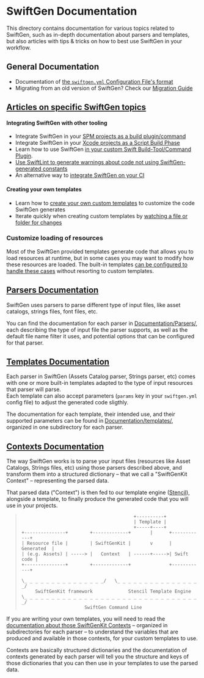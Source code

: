 # SwiftGen Documentation

This directory contains documentation for various topics related to SwiftGen, such as in-depth documentation about parsers and templates, but also articles with tips & tricks on how to best use SwiftGen in your workflow.

## General Documentation

* Documentation of [the `swiftgen.yml` Configuration File's format](ConfigFile.md)
* Migrating from an old version of SwiftGen? Check our [Migration Guide](MigrationGuide.md)

## [Articles on specific SwiftGen topics](Articles/)

#### Integrating SwiftGen with other tooling

* Integrate SwiftGen in your [SPM projects as a build plugin/command](https://github.com/SwiftGen/SwiftGenPlugin)
* Integrate SwiftGen in your [Xcode projects as a Script Build Phase](Articles/Xcode-Integration.md)
* Learn how to use SwiftGen [in your custom Swift Build-Tool/Command Plugin](Articles/SwiftGen-Build-Tool-Package-Plugins.md).
* [Use SwiftLint to generate warnings about code not using SwiftGen-generated constants](Articles/SwiftLint-Integration.md)
* An alternative way to [integrate SwiftGen on your CI](Articles/Making-CI-check-SwiftGen-changes.md)

#### Creating your own templates

* Learn how to [create your own custom templates](Articles/Creating-custom-templates.md) to customize the code SwiftGen generates
* Iterate quickly when creating custom templates by [watching a file or folder for changes](Articles/Watch-a-folder-for-changes.md)

### Customize loading of resources

Most of the SwiftGen provided templates generate code that allows you to load resources at runtime, but in some cases you may want to modify how these resources are loaded. The built-in templates [can be configured to handle these cases](Articles/Customize-loading-of-resources.md) without resorting to custom templates.

## [Parsers Documentation](Parsers/)

SwiftGen uses parsers to parse different type of input files, like asset catalogs, strings files, font files, etc.

You can find the documentation for each parser in [Documentation/Parsers/](Parsers/), each describing the type of input file the parser supports, as well as the default file name filter it uses, and potential options that can be configured for that parser.

## [Templates Documentation](templates/)

Each parser in SwiftGen (Assets Catalog parser, Strings parser, etc) comes with one or more built-in templates adapted to the type of input resources that parser will parse.  
Each template can also accept parameters (`params` key in your `swiftgen.yml` config file) to adjust the generated code sligthly.

The documentation for each template, their intended use, and their supported parameters can be found in [Documentation/templates/](templates/), organized in one subdirectory for each parser.

## [Contexts Documentation](SwiftGenKit%20Contexts/)

The way SwiftGen works is to parse your input files (resources like Asset Catalogs, Strings files, etc) using those parsers described above, and transform them into a structured dictionary – that we call a "SwiftGenKit Context" – representing the parsed data.

That parsed data ("Context") is then fed to our template engine ([Stencil](https://github.com/stencilproject/Stencil)), alongside a template, to finally produce the generated code that you will use in your projects.

> ```
>                                          +----------+
>                                          | Template |
>                                          +-----+----+
> +---------------+        +-------------+       |      +------------+
> | Resource file |        | SwiftGenKit |       v      | Generated  |
> | (e.g. Assets) | -----> |   Context   | ------+----->| Swift code |
> +---------------+        +-------------+              +------------+
> 
> \_ _ _ _ _ _ _ _ _ _ _ _ _ _ _/   \_ _ _ _ _ _ _ _ _ _ _ _ _ _ _ _/
>      SwiftGenKit framework             Stencil Template Engine
> \_ _ _ _ _ _ _ _ _ _ _ _ _ _ _ _ _ _ _ _ _ _ _ _ _ _ _ _ _ _ _ _ _/
>                        SwiftGen Command Line
> ```

If you are writing your own templates, you will need to read the [documentation about those SwiftGenKit Contexts](SwiftGenKit%20Contexts/) – organized in subdirectories for each parser – to understand the variables that are produced and available in those contexts, for your custom templates to use.

Contexts are basically structured dictionaries and the documentation of contexts generated by each parser will tell you the structure and keys of those dictionaries that you can then use in your templates to use the parsed data.